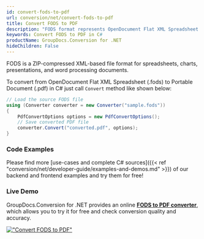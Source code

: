 ```yaml
---
id: convert-fods-to-pdf
url: conversion/net/convert-fods-to-pdf
title: Convert FODS to PDF
description: "FODS format represents OpenDocument Flat XML Spreadsheet with .fods extension. Learn how to convert FODS to PDF file programmatically in C# language using GroupDocs.Conversion for .NET library."
keywords: Convert FODS to PDF in C#
productName: GroupDocs.Conversion for .NET
hideChildren: False
---
```


FODS is a ZIP-compressed XML-based file format for spreadsheets, charts, presentations, and word processing documents.

To convert from OpenDocument Flat XML Spreadsheet (.fods) to Portable Document (.pdf) in C# just call `Convert` method like shown below:

```csharp
// Load the source FODS file
using (Converter converter = new Converter("sample.fods"))
{
    PdfConvertOptions options = new PdfConvertOptions();
    // Save converted PDF file
    converter.Convert("converted.pdf", options);
}
```

### Code Examples

Please find more [use-cases and complete C# sources]({{< ref "conversion/net/developer-guide/examples-and-demos.md" >}}) of our backend and frontend examples and try them for free!

### Live Demo

GroupDocs.Conversion for .NET provides an online [**FODS to PDF converter**](https://products.groupdocs.app/conversion/fods-to-pdf), which allows you to try it for free and check conversion quality and accuracy.

[!["Convert FODS to PDF"](conversion/net/images/convert-fods-to-pdf.png)](https://products.groupdocs.app/conversion/fods-to-pdf)
